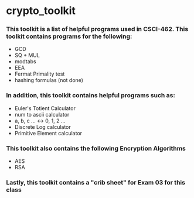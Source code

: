 # crypto_toolkit
### This toolkit is a list of helpful programs used in CSCI-462. This toolkit contains programs for the following: 
- GCD 
- SQ + MUL
- modtabs
- EEA 
- Fermat Primality test  
- hashing formulas (not done)
### In addition, this toolkit contains helpful programs such as: 
- Euler's Totient Calculator 
- num to ascii calculator  
- a, b, c ... <-> 0, 1, 2 ...  
- Discrete Log calculator
- Primitive Element calculator
### This toolkit also contains the following Encryption Algorithms
- AES 
- RSA 
### Lastly, this toolkit contains a "crib sheet" for Exam 03 for this class

